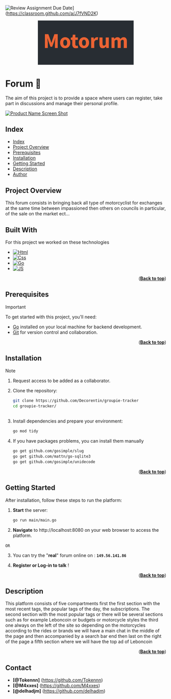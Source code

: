 ![Review Assignment Due Date](https://classroom.github.com/assets/deadline-readme-button-24ddc0f5d75046c5622901739e7c5dd533143b0c8e959d652212380cedb1ea36.svg)](https://classroom.github.com/a/J7fVND2K)
 
<p align="center">
  <img src="images/img.png" alt="Your image alt text" width="300">
</p>
 
<a name="readme-top"></a>
 
# Forum 👋
 
The aim of this project is to provide a space where users
can register, take part in discussions and manage their personal profile.
 
[![Product Name Screen Shot][product-screenshot]](https://example.com)
 
## Index
 
- [Index](#index)
- [Project Overview](#project-overview)
- [Prerequisites](#prerequisites)
- [Installation](#installation)
- [Getting Started](#getting-started)
- [Description](#games-description)
- [Author](#author)
 
## Project Overview 
 
This forum consists in bringing back all type of motorcyclist for exchanges at the same time between impassioned then others on councils in particular, of the sale on the market ect...
 
## Built With
 
For this project we worked on these technologies
 
* [![Html][Html]][Html-url]
* [![Css][Css]][Css-url]
* [![Go][Go]][Go-url]
* [![JS][JS]][JS-url]
 
 
<p align="right">(<a href="#readme-top"><strong>Back to top</strong></a>)</p>
 
 
 
## Prerequisites
 
> [!IMPORTANT]
> To get started with this project, you'll need:
 
- [Go](https://go.dev/doc/install) installed on your local machine for backend development.
- [Git](https://git-scm.com/downloads) for version control and collaboration.
 
<p align="right">(<a href="#readme-top"><strong>Back to top</strong></a>)</p>
 
 
## Installation
 
> [!NOTE]
>1. Request access to be added as a collaborator.
 
2. Clone the repository:
   ```bash
   git clone https://github.com/Decorentin/groupie-tracker
   cd groupie-tracker/
 
3. Install dependencies and prepare your environment:
    ```bash
    go mod tidy
 
4. If you have packages problems, you can install them manually
    ```bash
    go get github.com/gosimple/slug
    go get github.com/mattn/go-sqlite3
    go get github.com/gosimple/unidecode
 
<p align="right">(<a href="#readme-top"><strong>Back to top</strong></a>)</p>
 
 
## Getting Started 
 
After installation, follow these steps to run the platform:
 
1. __Start__ the server:
    ```bash
    go run main/main.go
 
2. __Navigate__ to http://localhost:8080 on your web browser to access the platform.
 
`OR`
 
3. You can try the "**real**" forum online on : **`149.56.141.86`**
 
3. __Register or Log-in to talk__ !
 
<p align="right">(<a href="#readme-top"><strong>Back to top</strong></a>)</p>
 
 
## Description 
 
This platform consists of five compartments first the first section with the most recent tags, the popular tags of the day, the subscriptions. The second section with the most popular tags or there will be several sections such as for example Leboncoin or budgets or motorcycle styles the third one always on the left of the site so depending on the motorcycles according to the rides or brands we will have a main chat in the middle of the page and then accompanied by a search bar end then last on the right of the page a fifth section where we will have the top ad of Leboncoin
 
<p align="right">(<a href="#readme-top"><strong>Back to top</strong></a>)</p>
 
 
## Contact 
 
- __[@Tokennn]__ (https://github.com/Tokennn)
- __[@M4xxes]__ (https://github.com/M4xxes)
- __[@delhadjm]__ (https://github.com/delhadjm)
 
 
<!-- (Markdown img link) : -->
 
[Html]: https://img.shields.io/badge/HTML5-grey?style=for-the-badge&logo=html5
[Html-url]: https://www.w3schools.com/html/
 
[Css]: https://img.shields.io/badge/CSS-grey?style=for-the-badge&logo=css3&logoColor=blue
[Css-url]: https://www.w3schools.com/css/
 
[Go]: https://img.shields.io/badge/Go-grey?style=for-the-badge&logo=go
[Go-url]: https://go.dev/
 
 
 
[JS]:  https://img.shields.io/badge/JavaScript-grey?style=for-the-badge&logo=javascript
[JS-url]: https://www.javascript.com/
 
 
[product-screenshot]: images/screenshot.png
